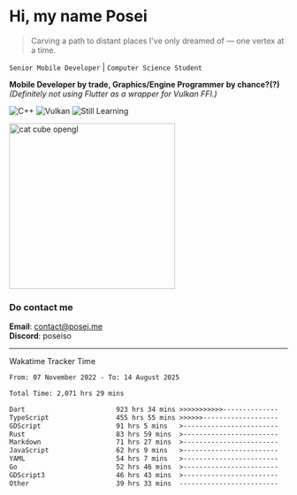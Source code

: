 # Hi, my name Posei

> Carving a path to distant places I've only dreamed of — one vertex at a time.

`Senior Mobile Developer` | `Computer Science Student`  

**Mobile Developer by trade, Graphics/Engine Programmer by chance?(?)**  
_(Definitely not using Flutter as a wrapper for Vulkan FFI.)_

![C++](https://img.shields.io/badge/C++-00599C?style=flat&logo=c%2B%2B&logoColor=white)
![Vulkan](https://img.shields.io/badge/Vulkan-AC162C?style=flat&logo=vulkan&logoColor=white)
![Still Learning](https://img.shields.io/badge/Still%20Learning-FFCC00?style=flat&logoColor=white)

  <img src="https://github.com/user-attachments/assets/54c92bc8-af3e-4bf1-b442-e889f1c01633" width="300" alt="cat cube opengl" />

### Do contact me

**Email**: [contact@posei.me](mailto:contact@posei.me)  
**Discord**: poseiso

---

Wakatime Tracker Time

<!--START_SECTION:waka-->

```txt
From: 07 November 2022 - To: 14 August 2025

Total Time: 2,071 hrs 29 mins

Dart                       923 hrs 34 mins >>>>>>>>>>>--------------   44.59 %
TypeScript                 455 hrs 55 mins >>>>>>-------------------   22.01 %
GDScript                   91 hrs 5 mins   >------------------------   04.40 %
Rust                       83 hrs 59 mins  >------------------------   04.06 %
Markdown                   71 hrs 27 mins  >------------------------   03.45 %
JavaScript                 62 hrs 9 mins   >------------------------   03.00 %
YAML                       54 hrs 7 mins   >------------------------   02.61 %
Go                         52 hrs 46 mins  >------------------------   02.55 %
GDScript3                  46 hrs 43 mins  >------------------------   02.26 %
Other                      39 hrs 33 mins  -------------------------   01.91 %
```

<!--END_SECTION:waka-->
